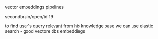 vector embeddings
pipelines

secondbrain/open/id
19

to find user's query relevant from his knowledge base we can use
elastic search - good
vectore dbs
embeddings
